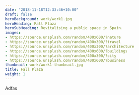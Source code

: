 ```yaml
---
date: "2018-11-18T12:33:46+10:00"
draft: false
heroBackground: work/work1.jpg
heroHeading: Fall Plaza
heroSubHeading: Revitalising a public space in Spain.
images:
- https://source.unsplash.com/random/400x600/?nature
- https://source.unsplash.com/random/400x300/?travel
- https://source.unsplash.com/random/400x300/?architecture
- https://source.unsplash.com/random/400x600/?buildings
- https://source.unsplash.com/random/400x300/?city
- https://source.unsplash.com/random/400x600/?business
thumbnail: work/work1-thumbnail.jpg
title: Fall Plaza
weight: 1
---
```


Adfas